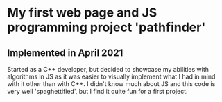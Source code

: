 # My first web page and JS programming project 'pathfinder'
## Implemented in April 2021
Started as a C++ developer, but decided to showcase my abilities with algorithms in JS as it was easier to visually implement what I had in mind with it other than with C++.
I didn't know much about JS and this code is very well 'spaghettified', but I find it quite fun for a first project.